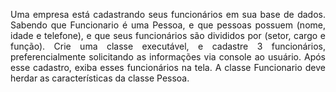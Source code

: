 <p align="justify">Uma empresa está cadastrando seus funcionários em sua base de dados. Sabendo que Funcionario é uma Pessoa, e que pessoas possuem (nome, idade e telefone), e que seus
funcionários são divididos por (setor, cargo e função). Crie uma classe executável, e cadastre 3 funcionários, preferencialmente solicitando as informações via console ao usuário. Após esse
cadastro, exiba esses funcionários na tela. A classe Funcionario deve herdar as características da classe Pessoa.</p>
